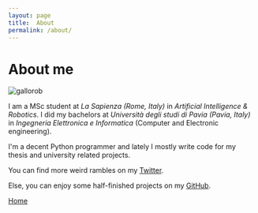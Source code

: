 ```yaml
---
layout: page
title:  About
permalink: /about/
---
```


# About me
![gallorob](https://avatars1.githubusercontent.com/u/32876132?s=460&u=04061a41dc379f3047290ed4621c9ade164f0f5e&v=4)


I am a MSc student at _La Sapienza (Rome, Italy)_ in _Artificial Intelligence & Robotics_. I did my bachelors at _Università degli studi di Pavia (Pavia, Italy)_ in _Ingegneria Elettronica e Informatica_ (Computer and Electronic engineering).

I'm a decent Python programmer and lately I mostly write code for my thesis and university related projects.

You can find more weird rambles on my [Twitter](https://twitter.com/gallorob2).

Else, you can enjoy some half-finished projects on my [GitHub](https://github.com/gallorob).



[Home](README.md)